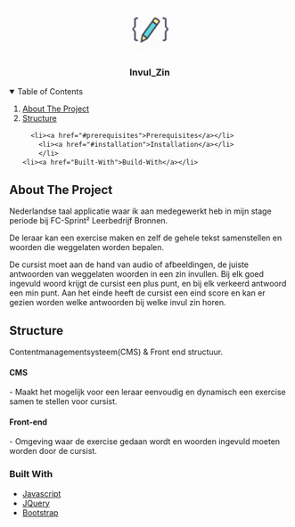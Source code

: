 <!-- PROJECT LOGO -->
<br />
<p align="center">
  <a href="https://github.com/MarcoGDev/Invul_zin/">
    <img src="images/pencil.png" alt="Logo" width="80" height="80">
  </a>

  <h3 align="center">Invul_Zin</h3>


<!-- TABLE OF CONTENTS -->
<details open="open">
  <summary>Table of Contents</summary>
  <ol>
    <li><a href="#about-the-project">About The Project</a></li>
    <li><a href="#Structure">Structure</a>
      
      <li><a href="#prerequisites">Prerequisites</a></li>
        <li><a href="#installation">Installation</a></li>
        </li>
    <li><a href="Built-With">Build-With</a></li>
  </ol>
</details>



<!-- ABOUT THE PROJECT -->
## About The Project
Nederlandse taal applicatie waar ik aan medegewerkt heb in mijn stage periode bij FC-Sprint² Leerbedrijf Bronnen.


De leraar kan een exercise maken en zelf de gehele tekst samenstellen en woorden die weggelaten worden bepalen.

De cursist moet aan de hand van audio of afbeeldingen, de juiste antwoorden van weggelaten woorden in een zin invullen. Bij elk goed ingevuld woord krijgt de cursist een plus punt, en bij elk verkeerd antwoord een min punt. Aan het einde heeft de cursist een eind score en kan er gezien worden welke antwoorden bij welke invul zin horen.


## Structure
Contentmanagementsysteem(CMS) & Front end structuur.

<h4>CMS</h4>
- Maakt het mogelijk voor een leraar eenvoudig en dynamisch een exercise samen te stellen voor cursist.


<h4>Front-end</h4>
- Omgeving waar de exercise gedaan wordt en woorden ingevuld moeten worden door de cursist.


### Built With
* [Javascript](https://www.javascript.com/)
* [JQuery](https://jquery.com)
* [Bootstrap](https://getbootstrap.com)
